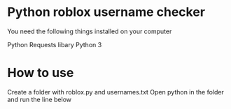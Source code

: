 # Python roblox username checker

You need the following things installed on your computer

Python Requests libary
Python 3


# How to use
Create a folder with roblox.py and usernames.txt
Open python in the folder and run the line below
